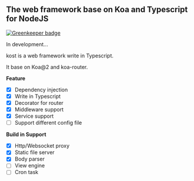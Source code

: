 ## The web framework base on Koa and Typescript for NodeJS

[![Greenkeeper badge](https://badges.greenkeeper.io/axetroy/kost.svg)](https://greenkeeper.io/)

In development...

kost is a web framework write in Typescript.

It base on Koa@2 and koa-router.

**Feature**

* [x] Dependency injection
* [x] Write in Typescript
* [x] Decorator for router
* [x] Middleware support
* [x] Service support
* [ ] Support different config file

**Build in Support**

* [x] Http/Websocket proxy
* [x] Static file server
* [x] Body parser
* [ ] View engine
* [ ] Cron task
